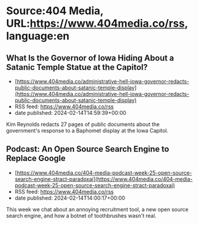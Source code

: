 # Source:404 Media, URL:https://www.404media.co/rss, language:en

## What Is the Governor of Iowa Hiding About a Satanic Temple Statue at the Capitol?
 - [https://www.404media.co/administrative-hell-iowa-governor-redacts-public-documents-about-satanic-temple-display](https://www.404media.co/administrative-hell-iowa-governor-redacts-public-documents-about-satanic-temple-display)
 - RSS feed: https://www.404media.co/rss
 - date published: 2024-02-14T14:59:39+00:00

Kim Reynolds redacts 27 pages of public documents about the government's response to a Baphomet display at the Iowa Capitol.

## Podcast: An Open Source Search Engine to Replace Google
 - [https://www.404media.co/404-media-podcast-week-25-open-source-search-engine-stract-paradoxai](https://www.404media.co/404-media-podcast-week-25-open-source-search-engine-stract-paradoxai)
 - RSS feed: https://www.404media.co/rss
 - date published: 2024-02-14T14:00:17+00:00

This week we chat about an annoying recruitment tool, a new open source search engine, and how a botnet of toothbrushes wasn't real.

